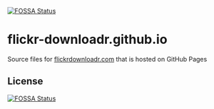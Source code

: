 [![FOSSA Status](https://app.fossa.io/api/projects/git%2Bgithub.com%2Fflickr-downloadr%2Fflickr-downloadr.github.io.svg?type=shield)](https://app.fossa.io/projects/git%2Bgithub.com%2Fflickr-downloadr%2Fflickr-downloadr.github.io?ref=badge_shield)

flickr-downloadr.github.io
==========================

Source files for [flickrdownloadr.com](https://flickrdownloadr.com) that is hosted on GitHub Pages


## License
[![FOSSA Status](https://app.fossa.io/api/projects/git%2Bgithub.com%2Fflickr-downloadr%2Fflickr-downloadr.github.io.svg?type=large)](https://app.fossa.io/projects/git%2Bgithub.com%2Fflickr-downloadr%2Fflickr-downloadr.github.io?ref=badge_large)